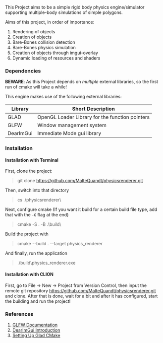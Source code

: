 This Project aims to be a simple rigid body physics engine/simulator supporting multiple-body simulations of simple polygons.

Aims of this project, in order of importance: 

1. Rendering of objects
2. Creation of objects
3. Bare-Bones collision detection
4. Bare-Bones physics simulation
5. Creation of objects through imgui-overlay
6. Dynamic loading of resources and shaders

### Dependencies

**BEWARE**: As this Project depends on *multiple* external libraries, so the first run of cmake will take a while!

This engine makes use of the following external libraries:

| Library   | Short Description                               |
| --------- | ----------------------------------------------- |
| GLAD      | OpenGL Loader Library for the function pointers |
| GLFW      | Window management system                        |
| DearImGui | Immediate Mode gui library                      |

### Installation

#### Installation with Terminal

First, clone the project: 

> git clone https://github.com/MalteQuandt/physicsrenderer.git

Then, switch into that directory

> cs .\physicsrenderer\

Next, configure cmake (If you want it build for a certain build file type, add that with the ``-G`` flag at the end)

> cmake -S . -B .\build\ 

Build the project with 

> cmake --build . --target physics_renderer

And finally, run the application

> .\build\physics_renderer.exe

#### Installation with CLION

First, go to File -> New -> Project from Version Control, then input the remote git repository https://github.com/MalteQuandt/physicsrenderer.git and clone. After that is done, wait for a bit and after it has configured, start the building and run the project!

### References

1. [GLFW Documentation](https://www.glfw.org/docs/latest/)
2. [DearImGui Introduction](https://blog.conan.io/2019/06/26/An-introduction-to-the-Dear-ImGui-library.html)
3. [Setting Up Glad CMake](https://github.com/Dav1dde/glad/issues/174)
